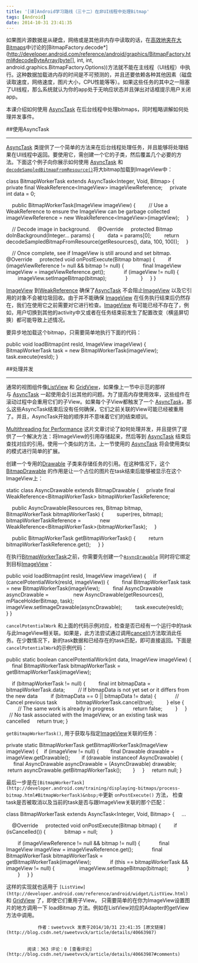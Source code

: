 ```yaml
---
title: '[译]Android学习路线（三十二）在非UI线程中处理Bitmap'
tags: [Android]
date: 2014-10-31 23:41:35
---
```


如果图片源数据是从硬盘，网络或是其他非内存中读取的话，在[高效地夹在大Bitmaps](http://developer.android.com/training/displaying-bitmaps/load-bitmap.html)中讨论的[BitmapFactory.decode*](http://developer.android.com/reference/android/graphics/BitmapFactory.html#decodeByteArray(byte[], int, int, android.graphics.BitmapFactory.Options))方法就不能在主线程（UI线程）中执行。这种数据加载进内存的时间是不可预测的，并且还要依赖各种其他因素（磁盘读取速度，网络速度，图片大小，CPU性能等等）。如果这些任务的其中之一阻塞了UI线程，那么系统就认为你的app处于无响应状态并且弹出对话框提示用户关闭app。

本课介绍如何使用&nbsp;[AsyncTask](http://developer.android.com/reference/android/os/AsyncTask.html)&nbsp;在后台线程中处理bitmaps，同时粗略讲解如何处理并发事件。

##使用AsyncTask

* * *

[AsyncTask](http://developer.android.com/reference/android/os/AsyncTask.html)&nbsp;类提供了一个简单的方法来在后台线程处理任务，并且能够将处理结果在UI线程中返回。要使用它，需创建一个它的子类，然后覆盖几个必要的方法。下面这个例子向你展示如何使用&nbsp;[AsyncTask](http://developer.android.com/reference/android/os/AsyncTask.html)&nbsp;和[`decodeSampledBitmapFromResource()`](http://developer.android.com/training/displaying-bitmaps/load-bitmap.html#decodeSampledBitmapFromResource)将大bitmap加载到ImageView中：


class BitmapWorkerTask extends AsyncTask&lt;Integer, Void, Bitmap&gt; {
&nbsp; &nbsp; private final WeakReference&lt;ImageView&gt; imageViewReference;
&nbsp; &nbsp; private int data = 0;

&nbsp; &nbsp; public BitmapWorkerTask(ImageView imageView) {
&nbsp; &nbsp; &nbsp; &nbsp; // Use a WeakReference to ensure the ImageView can be garbage collected
&nbsp; &nbsp; &nbsp; &nbsp; imageViewReference = new WeakReference&lt;ImageView&gt;(imageView);
&nbsp; &nbsp; }

&nbsp; &nbsp; // Decode image in background.
&nbsp; &nbsp; @Override
&nbsp; &nbsp; protected Bitmap doInBackground(Integer... params) {
&nbsp; &nbsp; &nbsp; &nbsp; data = params[0];
&nbsp; &nbsp; &nbsp; &nbsp; return decodeSampledBitmapFromResource(getResources(), data, 100, 100));
&nbsp; &nbsp; }

&nbsp; &nbsp; // Once complete, see if ImageView is still around and set bitmap.
&nbsp; &nbsp; @Override
&nbsp; &nbsp; protected void onPostExecute(Bitmap bitmap) {
&nbsp; &nbsp; &nbsp; &nbsp; if (imageViewReference != null &amp;&amp; bitmap != null) {
&nbsp; &nbsp; &nbsp; &nbsp; &nbsp; &nbsp; final ImageView imageView = imageViewReference.get();
&nbsp; &nbsp; &nbsp; &nbsp; &nbsp; &nbsp; if (imageView != null) {
&nbsp; &nbsp; &nbsp; &nbsp; &nbsp; &nbsp; &nbsp; &nbsp; imageView.setImageBitmap(bitmap);
&nbsp; &nbsp; &nbsp; &nbsp; &nbsp; &nbsp; }
&nbsp; &nbsp; &nbsp; &nbsp; }
&nbsp; &nbsp; }
}

[ImageView](http://developer.android.com/reference/android/widget/ImageView.html)&nbsp;到[WeakReference](http://developer.android.com/reference/java/lang/ref/WeakReference.html)&nbsp;确保了[AsyncTask](http://developer.android.com/reference/android/os/AsyncTask.html)&nbsp;不会阻止[ImageView](http://developer.android.com/reference/android/widget/ImageView.html)&nbsp;以及它引用的对象不会被垃圾回收。由于并不能确保&nbsp;[ImageView](http://developer.android.com/reference/android/widget/ImageView.html)&nbsp;在任务执行结束后仍然存在，我们在使用它之前需要对它进行检查。[ImageView](http://developer.android.com/reference/android/widget/ImageView.html)&nbsp;有可能已经不存在了，例如，用户切换到其他的activity中又或者在任务结束前发生了配置改变（横竖屏切换）都可能导致上述情况。

要异步地加载这个bitmap，只需要简单地执行下面的代码：

public void loadBitmap(int resId, ImageView imageView) {
&nbsp; &nbsp; BitmapWorkerTask task = new BitmapWorkerTask(imageView);
&nbsp; &nbsp; task.execute(resId);
}

##处理并发

* * *

通常的视图组件像[ListView](http://developer.android.com/reference/android/widget/ListView.html)&nbsp;和&nbsp;[GridView](http://developer.android.com/reference/android/widget/GridView.html)，如果像上一节中示范的那样与&nbsp;[AsyncTask](http://developer.android.com/reference/android/os/AsyncTask.html)&nbsp;一起使用会引出其他的问题。为了提高内存使用效率，这些组件在滚动过程中会重用它们的子View。如果每个子View都触发了一个&nbsp;[AsyncTask](http://developer.android.com/reference/android/os/AsyncTask.html)，那么这些AsyncTask结束后没有任何确保，它们之前关联的View可能已经被重用了。并且，AsyncTask开始的顺序并不意味着它们的结束顺训。

[Multithreading for Performance](http://android-developers.blogspot.com/2010/07/multithreading-for-performance.html)&nbsp;这片文章讨论了如何处理并发，并且提供了提供了一个解决方法：将ImageView的引用存储起来，然后等到&nbsp;[AsyncTask](http://developer.android.com/reference/android/os/AsyncTask.html)&nbsp;结束后查找对应的引用。使用一个类&#20284;的方法，上一节使用的&nbsp;[AsyncTask](http://developer.android.com/reference/android/os/AsyncTask.html)&nbsp;将会使用类&#20284;的模式进行简单的扩展。

创建一个专用的[Drawable](http://developer.android.com/reference/android/graphics/drawable/Drawable.html)&nbsp;子类来存储任务的引用。在这种情况下，这个[BitmapDrawable](http://developer.android.com/reference/android/graphics/drawable/BitmapDrawable.html)&nbsp;的作用是让一个占位的图片在task结束后能够被显示在这个ImageView上：


static class AsyncDrawable extends BitmapDrawable {
&nbsp; &nbsp; private final WeakReference&lt;BitmapWorkerTask&gt; bitmapWorkerTaskReference;

&nbsp; &nbsp; public AsyncDrawable(Resources res, Bitmap bitmap,
&nbsp; &nbsp; &nbsp; &nbsp; &nbsp; &nbsp; BitmapWorkerTask bitmapWorkerTask) {
&nbsp; &nbsp; &nbsp; &nbsp; super(res, bitmap);
&nbsp; &nbsp; &nbsp; &nbsp; bitmapWorkerTaskReference =
&nbsp; &nbsp; &nbsp; &nbsp; &nbsp; &nbsp; new WeakReference&lt;BitmapWorkerTask&gt;(bitmapWorkerTask);
&nbsp; &nbsp; }

&nbsp; &nbsp; public BitmapWorkerTask getBitmapWorkerTask() {
&nbsp; &nbsp; &nbsp; &nbsp; return bitmapWorkerTaskReference.get();
&nbsp; &nbsp; }
}

在执行[BitmapWorkerTask](http://developer.android.com/training/displaying-bitmaps/process-bitmap.html#BitmapWorkerTask)之前，你需要先创建一个[`AsyncDrawable`](http://developer.android.com/training/displaying-bitmaps/process-bitmap.html#AsyncDrawable)&nbsp;同时将它绑定到目标[ImageView](http://developer.android.com/reference/android/widget/ImageView.html)：

public void loadBitmap(int resId, ImageView imageView) {
&nbsp; &nbsp; if (cancelPotentialWork(resId, imageView)) {
&nbsp; &nbsp; &nbsp; &nbsp; final BitmapWorkerTask task = new BitmapWorkerTask(imageView);
&nbsp; &nbsp; &nbsp; &nbsp; final AsyncDrawable asyncDrawable =
&nbsp; &nbsp; &nbsp; &nbsp; &nbsp; &nbsp; &nbsp; &nbsp; new AsyncDrawable(getResources(), mPlaceHolderBitmap, task);
&nbsp; &nbsp; &nbsp; &nbsp; imageView.setImageDrawable(asyncDrawable);
&nbsp; &nbsp; &nbsp; &nbsp; task.execute(resId);
&nbsp; &nbsp; }
}

`cancelPotentialWork`&nbsp;和上面的代码示例对应，检查是否已经有一个运行中的task与此ImageView相关联。如果是，此方法尝试通过调用[cancel()](http://developer.android.com/reference/android/os/AsyncTask.html#cancel(boolean))方法取消此任务。在少数情况下，新的task数据和已经存在的task匹配，即可直接返回。下面是`cancelPotentialWork`的示例代码：

public static boolean cancelPotentialWork(int data, ImageView imageView) {
&nbsp; &nbsp; final BitmapWorkerTask bitmapWorkerTask = getBitmapWorkerTask(imageView);

&nbsp; &nbsp; if (bitmapWorkerTask != null) {
&nbsp; &nbsp; &nbsp; &nbsp; final int bitmapData = bitmapWorkerTask.data;
&nbsp; &nbsp; &nbsp; &nbsp; // If bitmapData is not yet set or it differs from the new data
&nbsp; &nbsp; &nbsp; &nbsp; if (bitmapData == 0 || bitmapData != data) {
&nbsp; &nbsp; &nbsp; &nbsp; &nbsp; &nbsp; // Cancel previous task
&nbsp; &nbsp; &nbsp; &nbsp; &nbsp; &nbsp; bitmapWorkerTask.cancel(true);
&nbsp; &nbsp; &nbsp; &nbsp; } else {
&nbsp; &nbsp; &nbsp; &nbsp; &nbsp; &nbsp; // The same work is already in progress
&nbsp; &nbsp; &nbsp; &nbsp; &nbsp; &nbsp; return false;
&nbsp; &nbsp; &nbsp; &nbsp; }
&nbsp; &nbsp; }
&nbsp; &nbsp; // No task associated with the ImageView, or an existing task was cancelled
&nbsp; &nbsp; return true;
}

`getBitmapWorkerTask()`, 用于获取与指定[ImageView](http://developer.android.com/reference/android/widget/ImageView.html)关联的任务：

private static BitmapWorkerTask getBitmapWorkerTask(ImageView imageView) {
&nbsp; &nbsp;if (imageView != null) {
&nbsp; &nbsp; &nbsp; &nbsp;final Drawable drawable = imageView.getDrawable();
&nbsp; &nbsp; &nbsp; &nbsp;if (drawable instanceof AsyncDrawable) {
&nbsp; &nbsp; &nbsp; &nbsp; &nbsp; &nbsp;final AsyncDrawable asyncDrawable = (AsyncDrawable) drawable;
&nbsp; &nbsp; &nbsp; &nbsp; &nbsp; &nbsp;return asyncDrawable.getBitmapWorkerTask();
&nbsp; &nbsp; &nbsp; &nbsp;}
&nbsp; &nbsp; }
&nbsp; &nbsp; return null;
}

最后一步是在`[BitmapWorkerTask](http://developer.android.com/training/displaying-bitmaps/process-bitmap.html#BitmapWorkerTask)&nbsp;中`更新&nbsp;`onPostExecute()`&nbsp;方法，&nbsp;检查task是否被取消以及当前的task是否与跟ImageView关联的那个匹配：


class BitmapWorkerTask extends AsyncTask&lt;Integer, Void, Bitmap&gt; {
&nbsp; &nbsp; ...

&nbsp; &nbsp; @Override
&nbsp; &nbsp; protected void onPostExecute(Bitmap bitmap) {
&nbsp; &nbsp; &nbsp; &nbsp; if (isCancelled()) {
&nbsp; &nbsp; &nbsp; &nbsp; &nbsp; &nbsp; bitmap = null;
&nbsp; &nbsp; &nbsp; &nbsp; }

&nbsp; &nbsp; &nbsp; &nbsp; if (imageViewReference != null &amp;&amp; bitmap != null) {
&nbsp; &nbsp; &nbsp; &nbsp; &nbsp; &nbsp; final ImageView imageView = imageViewReference.get();
&nbsp; &nbsp; &nbsp; &nbsp; &nbsp; &nbsp; final BitmapWorkerTask bitmapWorkerTask =
&nbsp; &nbsp; &nbsp; &nbsp; &nbsp; &nbsp; &nbsp; &nbsp; &nbsp; &nbsp; getBitmapWorkerTask(imageView);
&nbsp; &nbsp; &nbsp; &nbsp; &nbsp; &nbsp; if (this == bitmapWorkerTask &amp;&amp; imageView != null) {
&nbsp; &nbsp; &nbsp; &nbsp; &nbsp; &nbsp; &nbsp; &nbsp; imageView.setImageBitmap(bitmap);
&nbsp; &nbsp; &nbsp; &nbsp; &nbsp; &nbsp; }
&nbsp; &nbsp; &nbsp; &nbsp; }
&nbsp; &nbsp; }
}

这样的实现就也适用于&nbsp;`[ListView](http://developer.android.com/reference/android/widget/ListView.html)`&nbsp;和&nbsp;[GridView](http://developer.android.com/reference/android/widget/GridView.html)&nbsp;了，即使它们重用子View。&nbsp;只需要简单的在你为ImageView设置图片的地方调用一下&nbsp;loadBitmap&nbsp;方法。例如在ListView对应的Adapter的getView方法中调用。


                作者：sweetvvck 发表于2014/10/31 23:41:35 [原文链接](http://blog.csdn.net/sweetvvck/article/details/40663987)


            阅读：363 评论：0 [查看评论](http://blog.csdn.net/sweetvvck/article/details/40663987#comments)
